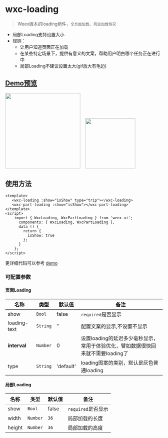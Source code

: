 # wxc-loading 

 > Weex版本的loading组件，`全页面加载`、`局部加载情况`
 
 - 局部Loading支持设置大小
 - 规则：
    - 让用户知道页面正在加载
    - 在某些特定场景下，提供有意义的文案，帮助用户明白哪个任务正在进行中
    - 局部Loading不建议设置太大(gif放大有毛边)


## [Demo预览](https://h5.m.taobao.com/trip/wxc-loading/index.html?_wx_tpl=https%3A%2F%2Fh5.m.taobao.com%2Ftrip%2Fwxc-loading%2Fdemo%2Findex.native-min.js)
<img src="https://img.alicdn.com/tfs/TB11cTsfBfH8KJjy1XbXXbLdXXa-376-668.gif" width="240"/>&nbsp;&nbsp;&nbsp;&nbsp;<img src="https://img.alicdn.com/tfs/TB195ehSpXXXXc4XpXXXXXXXXXX-200-200.png" width="160"/>

## 使用方法

```vue
<template>
   <wxc-loading :show="isShow" type="trip"></wxc-loading>
   <wxc-part-loading :show="isShow"></wxc-part-loading>
</template>
<script>
    import { WxcLoading, WxcPartLoading } from 'weex-ui';
      components: { WxcLoading, WxcPartLoading },
      data () {
        return {
          isShow: true
        };
      }
    };
</script>
```

更详细代码可以参考 [demo](https://github.com/alibaba/weex-ui/blob/master/example/loading/index.vue)

### 可配置参数

#### 页面Loading

| 名称      | 类型     | 默认值   | 备注  |
|-------------|------------|--------|-----|
| show | `Bool` | false | `required`是否显示|
| loading-text | `String` | '' | 配置文案的显示,不设置不显示 |
| **interval** | `Number` | 0 | 设置loading的延迟多少毫秒显示，常用于体验优化，譬如数据很快回来就不需要loading了|
| type | `String` | 'default' |loading图案的类别，默认是灰色普通loading|

#### 局部Loading

| 名称      | 类型     | 默认值   | 备注  |
|-------------|------------|--------|-----|
| show | `Bool` | false | `required`是否显示|
| width | `Number` | `36` | 局部加载的长度 |
| height | `Number` | `36` | 局部加载的高度 |
